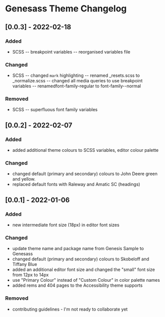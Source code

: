 # Genesass Theme Changelog

## [0.0.3] - 2022-02-18
### Added
- SCSS
-- breakpoint variables
-- reorganised variables file

### Changed
- SCSS
-- changed `mark` highlighting
-- renamed _resets.scss to _normalize.scss
-- changed all media queries to use breakpoint variables
-- renamedfont-family-regular to font-family--normal

### Removed
- SCSS
-- superfluous font family variables

## [0.0.2] - 2022-02-07
### Added
- added additional theme colours to SCSS variables, editor colour palette

### Changed
- changed default (primary and secondary) colours to John Deere green and yellow.
- replaced default fonts with Raleway and Amatic SC (headings)

## [0.0.1] - 2022-01-06

### Added
- new intermediate font size (18px) in editor font sizes

### Changed
- update theme name and package name from Genesis Sample to Genesass
- changed default (primary and secondary) colours to Skobeloff and Tiffany Blue
- added an additional editor font size and changed the "small" font size from 12px to 14px
- use "Primary Colour" instead of "Custom Colour" in color palette names
- added rems and 404 pages to the Accessibility theme supports

### Removed
- contributing guidelines - I'm not ready to collaborate yet



